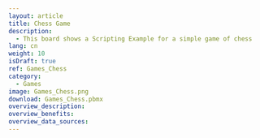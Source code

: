 ```yaml
---
layout: article
title: Chess Game
description: 
  - This board shows a Scripting Example for a simple game of chess 
lang: cn
weight: 10
isDraft: true
ref: Games_Chess
category:
  - Games
image: Games_Chess.png
download: Games_Chess.pbmx
overview_description:
overview_benefits:
overview_data_sources:
---
```

